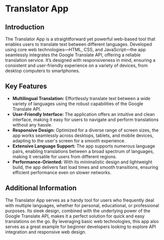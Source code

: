 # Translator App

## Introduction

The Translator App is a straightforward yet powerful web-based tool that enables users to translate text between different languages. Developed using core web technologies—HTML, CSS, and JavaScript—the app seamlessly integrates the Google Translate API, offering a reliable translation service. It’s designed with responsiveness in mind, ensuring a consistent and user-friendly experience on a variety of devices, from desktop computers to smartphones.

## Key Features

- **Multilingual Translation:** Effortlessly translate text between a wide variety of languages using the robust capabilities of the Google Translate API.
- **User-Friendly Interface:** The application offers an intuitive and clean interface, making it easy for users to navigate and perform translations without any hassle.
- **Responsive Design:** Optimized for a diverse range of screen sizes, the app works seamlessly across desktops, tablets, and mobile devices, adapting to the user's screen for a smooth experience.
- **Extensive Language Support:** The app supports numerous language pairs, enabling translations between a broad spectrum of languages, making it versatile for users from different regions.
- **Performance-Oriented:** With its minimalistic design and lightweight build, the app delivers fast load times and smooth transitions, ensuring efficient performance even on slower networks.

## Additional Information

The Translator App serves as a handy tool for users who frequently deal with multiple languages, whether for personal, educational, or professional purposes. Its sleek design, combined with the underlying power of the Google Translate API, makes it a perfect solution for quick and easy translations on the go. By leveraging basic web technologies, this app also serves as a great example for beginner developers looking to explore API integration and responsive web design.
